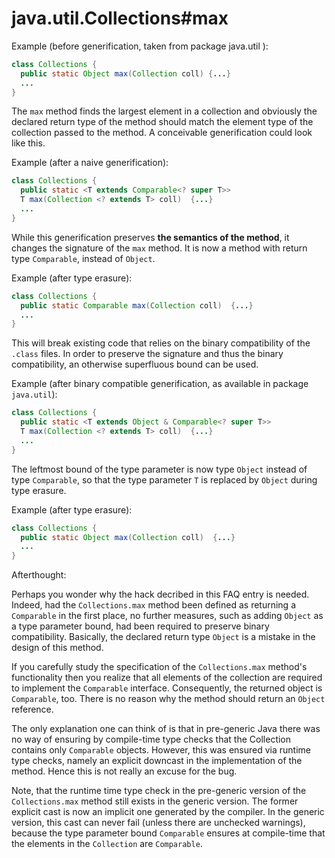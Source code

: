 # java.util.Collections#max

Example (before generification, taken from package java.util ):

```java
class Collections {
  public static Object max(Collection coll) {...}
  ...
}
```

The `max` method finds the largest element in a collection and obviously the declared return type of the method should match the element type of the collection passed to the method. A conceivable generification could look like this.

Example (after a naive generification):

```java
class Collections {
  public static <T extends Comparable<? super T>>
  T max(Collection <? extends T> coll)  {...}
  ...
}
```

While this generification preserves **the semantics of the method**, it changes the signature of the `max` method. It is now a method with return type `Comparable`, instead of `Object`.

Example (after type erasure):

```java
class Collections {
  public static Comparable max(Collection coll)  {...}
  ...
}
```

This will break existing code that relies on the binary compatibility of the `.class` files. In order to preserve the signature and thus the binary compatibility, an otherwise superfluous bound can be used.

Example (after binary compatible generification, as available in package `java.util`):

```java
class Collections {
  public static <T extends Object & Comparable<? super T>>
  T max(Collection <? extends T> coll)  {...}
  ...
}
```

The leftmost bound of the type parameter is now type `Object` instead of type `Comparable`, so that the type parameter `T` is replaced by `Object` during type erasure.

Example (after type erasure):

```java
class Collections {
  public static Object max(Collection coll)  {...}
  ...
}
```

Afterthought:

Perhaps you wonder why the hack decribed in this FAQ entry is needed. Indeed, had the `Collections.max` method been defined as returning a `Comparable` in the first place, no further measures, such as adding `Object` as a type parameter bound, had been required to preserve binary compatibility. Basically, the declared return type `Object` is a mistake in the design of this method.

If you carefully study the specification of the `Collections.max` method's functionality then you realize that all elements of the collection are required to implement the `Comparable` interface. Consequently, the returned object is `Comparable`, too.  There is no reason why the method should return an `Object` reference.

The only explanation one can think of is that in pre-generic Java there was no way of ensuring by compile-time type checks that the Collection contains only `Comparable` objects.  However, this was ensured via runtime type checks, namely an explicit downcast in the implementation of the method.  Hence this is not really an excuse for the bug.

Note, that the runtime time type check in the pre-generic version of the `Collections.max` method still exists in the generic version.  The former explicit cast is now an implicit one generated by the compiler.  In the generic version, this cast can never fail (unless there are unchecked warnings), because the type parameter bound `Comparable` ensures at compile-time that the elements in the `Collection` are `Comparable`.
